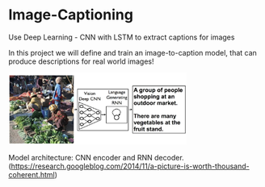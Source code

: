 # Image-Captioning
Use Deep Learning - CNN with LSTM to extract captions for images

In this project we will define and train an image-to-caption model, that can produce descriptions for real world images!

<img src="encoder_decoder.png" style="width:70%">

Model architecture: CNN encoder and RNN decoder. 
(https://research.googleblog.com/2014/11/a-picture-is-worth-thousand-coherent.html)
